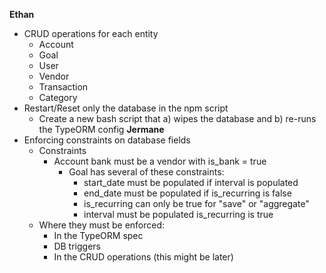**Ethan**
* CRUD operations for each entity
	* Account
	* Goal
	* User
	* Vendor
	* Transaction
	* Category
* Restart/Reset only the database in the npm script
	* Create a new bash script that a) wipes the database and b) re-runs the TypeORM config
**Jermane**
* Enforcing constraints on database fields
	* Constraints
		* Account bank must be a vendor with is_bank = true
			* Goal has several of these constraints:
				* start_date must be populated if interval is populated
				* end_date must be populated if is_recurring is false
				* is_recurring can only be true for "save" or "aggregate"
				* interval must be populated is_recurring is true
	* Where they must be enforced:
		* In the TypeORM spec
		* DB triggers
		* In the CRUD operations (this might be later)